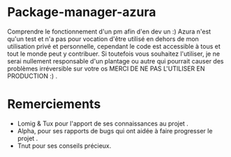 # Package-manager-azura
Comprendre le fonctionnement d'un pm afin d'en dev un :)
Azura n'est qu'un test et n'a pas pour vocation d'être utilisé en dehors de mon utilisation privé et personnelle, cependant le code est accessible à tous et tout le monde peut y contribuer.
Si toutefois vous souhaitez l'utiliser, je ne serai nullement responsable d'un plantage ou autre qui pourrait causer des problèmes irréversible sur votre os MERCI DE NE PAS L'UTILISER EN PRODUCTION :) .

# Remerciements

- Lomig & Tux pour l'apport de ses connaissances au projet .
- Alpha, pour ses rapports de bugs qui ont aidée à faire progresser le projet .
- Tnut pour ses conseils précieux.
